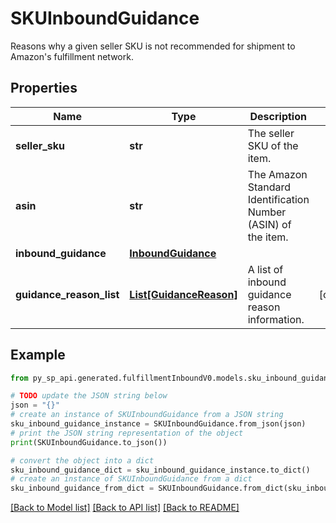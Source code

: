 # SKUInboundGuidance

Reasons why a given seller SKU is not recommended for shipment to Amazon's fulfillment network.

## Properties

Name | Type | Description | Notes
------------ | ------------- | ------------- | -------------
**seller_sku** | **str** | The seller SKU of the item. | 
**asin** | **str** | The Amazon Standard Identification Number (ASIN) of the item. | 
**inbound_guidance** | [**InboundGuidance**](InboundGuidance.md) |  | 
**guidance_reason_list** | [**List[GuidanceReason]**](GuidanceReason.md) | A list of inbound guidance reason information. | [optional] 

## Example

```python
from py_sp_api.generated.fulfillmentInboundV0.models.sku_inbound_guidance import SKUInboundGuidance

# TODO update the JSON string below
json = "{}"
# create an instance of SKUInboundGuidance from a JSON string
sku_inbound_guidance_instance = SKUInboundGuidance.from_json(json)
# print the JSON string representation of the object
print(SKUInboundGuidance.to_json())

# convert the object into a dict
sku_inbound_guidance_dict = sku_inbound_guidance_instance.to_dict()
# create an instance of SKUInboundGuidance from a dict
sku_inbound_guidance_from_dict = SKUInboundGuidance.from_dict(sku_inbound_guidance_dict)
```
[[Back to Model list]](../README.md#documentation-for-models) [[Back to API list]](../README.md#documentation-for-api-endpoints) [[Back to README]](../README.md)


